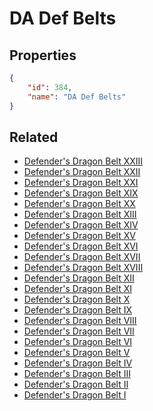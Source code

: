# DA Def Belts

<no description available>

## Properties

```json
{
    "id": 384,
    "name": "DA Def Belts"
}
```

## Related

- [Defender's Dragon Belt XXIII](../items/18454-defender-s-dragon-belt-xxiii.md)
- [Defender's Dragon Belt XXII](../items/18448-defender-s-dragon-belt-xxii.md)
- [Defender's Dragon Belt XXI](../items/18442-defender-s-dragon-belt-xxi.md)
- [Defender's Dragon Belt XIX](../items/14980-defender-s-dragon-belt-xix.md)
- [Defender's Dragon Belt XX](../items/14982-defender-s-dragon-belt-xx.md)
- [Defender's Dragon Belt XIII](../items/10063-defender-s-dragon-belt-xiii.md)
- [Defender's Dragon Belt XIV](../items/12060-defender-s-dragon-belt-xiv.md)
- [Defender's Dragon Belt XV](../items/12061-defender-s-dragon-belt-xv.md)
- [Defender's Dragon Belt XVI](../items/12062-defender-s-dragon-belt-xvi.md)
- [Defender's Dragon Belt XVII](../items/12063-defender-s-dragon-belt-xvii.md)
- [Defender's Dragon Belt XVIII](../items/12064-defender-s-dragon-belt-xviii.md)
- [Defender's Dragon Belt XII](../items/7137-defender-s-dragon-belt-xii.md)
- [Defender's Dragon Belt XI](../items/6466-defender-s-dragon-belt-xi.md)
- [Defender's Dragon Belt X](../items/6464-defender-s-dragon-belt-x.md)
- [Defender's Dragon Belt IX](../items/6068-defender-s-dragon-belt-ix.md)
- [Defender's Dragon Belt VIII](../items/5543-defender-s-dragon-belt-viii.md)
- [Defender's Dragon Belt VII](../items/5541-defender-s-dragon-belt-vii.md)
- [Defender's Dragon Belt VI](../items/4605-defender-s-dragon-belt-vi.md)
- [Defender's Dragon Belt V](../items/4603-defender-s-dragon-belt-v.md)
- [Defender's Dragon Belt IV](../items/4171-defender-s-dragon-belt-iv.md)
- [Defender's Dragon Belt III](../items/4168-defender-s-dragon-belt-iii.md)
- [Defender's Dragon Belt II](../items/4167-defender-s-dragon-belt-ii.md)
- [Defender's Dragon Belt I](../items/4165-defender-s-dragon-belt-i.md)

